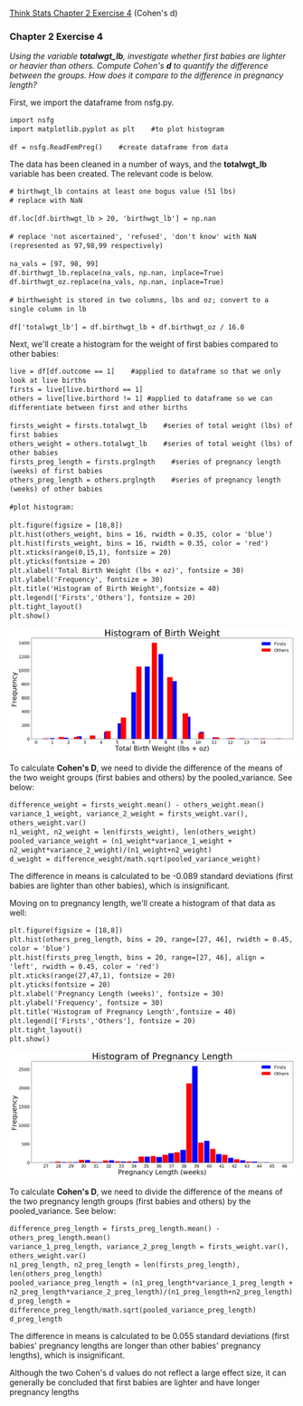 [Think Stats Chapter 2 Exercise 4](http://greenteapress.com/thinkstats2/html/thinkstats2003.html#toc24) (Cohen's d)

### Chapter 2 Exercise 4
*Using the variable **totalwgt_lb**, investigate whether first babies are lighter or heavier than others. Compute Cohen's **d** to quantify the difference between the groups. How does it compare to the difference in pregnancy length?*

First, we import the dataframe from nsfg.py. 

```
import nsfg
import matplotlib.pyplot as plt    #to plot histogram

df = nsfg.ReadFemPreg()    #create dataframe from data
```


The data has been cleaned in a number of ways, and the **totalwgt_lb** variable has been created. The relevant code is below.

```
# birthwgt_lb contains at least one bogus value (51 lbs)
# replace with NaN

df.loc[df.birthwgt_lb > 20, 'birthwgt_lb'] = np.nan
    
# replace 'not ascertained', 'refused', 'don't know' with NaN (represented as 97,98,99 respectively)

na_vals = [97, 98, 99]
df.birthwgt_lb.replace(na_vals, np.nan, inplace=True)
df.birthwgt_oz.replace(na_vals, np.nan, inplace=True)

# birthweight is stored in two columns, lbs and oz; convert to a single column in lb

df['totalwgt_lb'] = df.birthwgt_lb + df.birthwgt_oz / 16.0 
```

Next, we'll create a histogram for the weight of first babies compared to other babies:

```
live = df[df.outcome == 1]    #applied to dataframe so that we only look at live births
firsts = live[live.birthord == 1]
others = live[live.birthord != 1] #applied to dataframe so we can differentiate between first and other births

firsts_weight = firsts.totalwgt_lb    #series of total weight (lbs) of first babies
others_weight = others.totalwgt_lb    #series of total weight (lbs) of other babies
firsts_preg_length = firsts.prglngth    #series of pregnancy length (weeks) of first babies
others_preg_length = others.prglngth    #series of pregnancy length (weeks) of other babies

#plot histogram:

plt.figure(figsize = [18,8])
plt.hist(others_weight, bins = 16, rwidth = 0.35, color = 'blue')
plt.hist(firsts_weight, bins = 16, rwidth = 0.35, color = 'red')
plt.xticks(range(0,15,1), fontsize = 20)
plt.yticks(fontsize = 20)
plt.xlabel('Total Birth Weight (lbs + oz)', fontsize = 30)
plt.ylabel('Frequency', fontsize = 30)
plt.title('Histogram of Birth Weight',fontsize = 40)
plt.legend(['Firsts','Others'], fontsize = 20)
plt.tight_layout()
plt.show()
```

![Histogram of Birth Weight](https://github.com/gravesa333/dsp/blob/master/lessons/statistics/Histogram_of_birth_weight.png)

To calculate **Cohen's D**, we need to divide the difference of the means of the two weight groups (first babies and others) by the pooled_variance.  See below:

```
difference_weight = firsts_weight.mean() - others_weight.mean()
variance_1_weight, variance_2_weight = firsts_weight.var(), others_weight.var()
n1_weight, n2_weight = len(firsts_weight), len(others_weight)
pooled_variance_weight = (n1_weight*variance_1_weight + n2_weight*variance_2_weight)/(n1_weight+n2_weight)
d_weight = difference_weight/math.sqrt(pooled_variance_weight)
```
The difference in means is calculated to be -0.089 standard deviations (first babies are lighter than other babies), which is insignificant.

Moving on to pregnancy length, we'll create a histogram of that data as well:

```
plt.figure(figsize = [18,8])
plt.hist(others_preg_length, bins = 20, range=[27, 46], rwidth = 0.45, color = 'blue')
plt.hist(firsts_preg_length, bins = 20, range=[27, 46], align = 'left', rwidth = 0.45, color = 'red')
plt.xticks(range(27,47,1), fontsize = 20)
plt.yticks(fontsize = 20)
plt.xlabel('Pregnancy Length (weeks)', fontsize = 30)
plt.ylabel('Frequency', fontsize = 30)
plt.title('Histogram of Pregnancy Length',fontsize = 40)
plt.legend(['Firsts','Others'], fontsize = 20)
plt.tight_layout()
plt.show()
```

![Histogram of Pregnancy_Length](https://github.com/gravesa333/dsp/blob/master/lessons/statistics/Histogram_of_pregnancy_length.png)

To calculate **Cohen's D**, we need to divide the difference of the means of the two pregnancy length groups (first babies and others) by the pooled_variance.  See below:

```
difference_preg_length = firsts_preg_length.mean() - others_preg_length.mean()
variance_1_preg_length, variance_2_preg_length = firsts_weight.var(), others_weight.var()
n1_preg_length, n2_preg_length = len(firsts_preg_length), len(others_preg_length)
pooled_variance_preg_length = (n1_preg_length*variance_1_preg_length + n2_preg_length*variance_2_preg_length)/(n1_preg_length+n2_preg_length)
d_preg_length = difference_preg_length/math.sqrt(pooled_variance_preg_length)
d_preg_length
```
The difference in means is calculated to be 0.055 standard deviations (first babies' pregnancy lengths are longer than other babies' pregnancy lengths), which is insignificant.

Although the two Cohen's d values do not reflect a large effect size, it can generally be concluded that first babies are lighter and have longer pregnancy lengths











